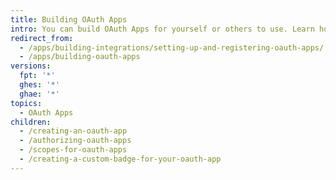 ```yaml
---
title: Building OAuth Apps
intro: You can build OAuth Apps for yourself or others to use. Learn how to register and set up permissions and authorization options for OAuth Apps.
redirect_from:
  - /apps/building-integrations/setting-up-and-registering-oauth-apps/
  - /apps/building-oauth-apps
versions:
  fpt: '*'
  ghes: '*'
  ghae: '*'
topics:
  - OAuth Apps
children:
  - /creating-an-oauth-app
  - /authorizing-oauth-apps
  - /scopes-for-oauth-apps
  - /creating-a-custom-badge-for-your-oauth-app
---
```


